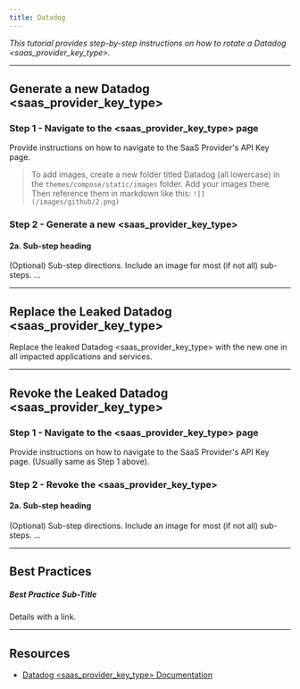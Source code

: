 ```yaml
---
title: Datadog
---
```


*This tutorial provides step-by-step instructions on how to rotate a Datadog <saas_provider_key_type>.*

---

## Generate a new Datadog <saas_provider_key_type>

### Step 1 - Navigate to the <saas_provider_key_type> page
Provide instructions on how to navigate to the SaaS Provider's API Key page.

> To add images, create a new folder titled Datadog (all lowercase) in the `themes/compose/static/images` folder. Add your images there. Then reference them in markdown like this: `![](/images/github/2.png)`

### Step 2 - Generate a new <saas_provider_key_type>
#### 2a. Sub-step heading
(Optional) Sub-step directions. Include an image for most (if not all) sub-steps.
...

---

## Replace the Leaked Datadog <saas_provider_key_type>
Replace the leaked Datadog <saas_provider_key_type> with the new one in all impacted applications and services.

---

## Revoke the Leaked Datadog <saas_provider_key_type>

### Step 1 - Navigate to the <saas_provider_key_type> page
Provide instructions on how to navigate to the SaaS Provider's API Key page. (Usually same as Step 1 above).

### Step 2 - Revoke the <saas_provider_key_type>
#### 2a. Sub-step heading
(Optional) Sub-step directions. Include an image for most (if not all) sub-steps.
...

---

## Best Practices

##### Best Practice Sub-Title
Details with a link.

---

## Resources
- [Datadog <saas_provider_key_type> Documentation](#)

